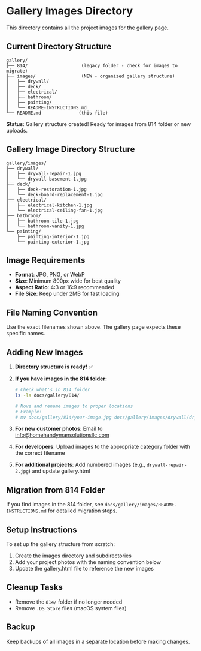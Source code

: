 # Gallery Images Directory

This directory contains all the project images for the gallery page.

## Current Directory Structure

```
gallery/
├── 814/                    (legacy folder - check for images to migrate)
├── images/                 (NEW - organized gallery structure)
│   ├── drywall/
│   ├── deck/
│   ├── electrical/
│   ├── bathroom/
│   ├── painting/
│   └── README-INSTRUCTIONS.md
└── README.md              (this file)
```

**Status**: Gallery structure created! Ready for images from 814 folder or new uploads.

## Gallery Image Directory Structure

```
gallery/images/
├── drywall/
│   ├── drywall-repair-1.jpg
│   └── drywall-basement-1.jpg
├── deck/
│   ├── deck-restoration-1.jpg
│   └── deck-board-replacement-1.jpg
├── electrical/
│   ├── electrical-kitchen-1.jpg
│   └── electrical-ceiling-fan-1.jpg
├── bathroom/
│   ├── bathroom-tile-1.jpg
│   └── bathroom-vanity-1.jpg
└── painting/
    ├── painting-interior-1.jpg
    └── painting-exterior-1.jpg
```

## Image Requirements

- **Format**: JPG, PNG, or WebP
- **Size**: Minimum 800px wide for best quality
- **Aspect Ratio**: 4:3 or 16:9 recommended
- **File Size**: Keep under 2MB for fast loading

## File Naming Convention

Use the exact filenames shown above. The gallery page expects these specific names.

## Adding New Images

1. **Directory structure is ready!** ✅

2. **If you have images in the 814 folder:**
   ```bash
   # Check what's in 814 folder
   ls -la docs/gallery/814/

   # Move and rename images to proper locations
   # Example:
   # mv docs/gallery/814/your-image.jpg docs/gallery/images/drywall/drywall-repair-1.jpg
   ```

3. **For new customer photos**: Email to info@homehandymansolutionsllc.com

4. **For developers**: Upload images to the appropriate category folder with the correct filename

5. **For additional projects**: Add numbered images (e.g., `drywall-repair-2.jpg`) and update gallery.html

## Migration from 814 Folder

If you find images in the 814 folder, see `docs/gallery/images/README-INSTRUCTIONS.md` for detailed migration steps.

## Setup Instructions

To set up the gallery structure from scratch:

1. Create the images directory and subdirectories
2. Add your project photos with the naming convention below
3. Update the gallery.html file to reference the new images

## Cleanup Tasks

- Remove the `814/` folder if no longer needed
- Remove `.DS_Store` files (macOS system files)

## Backup

Keep backups of all images in a separate location before making changes.
